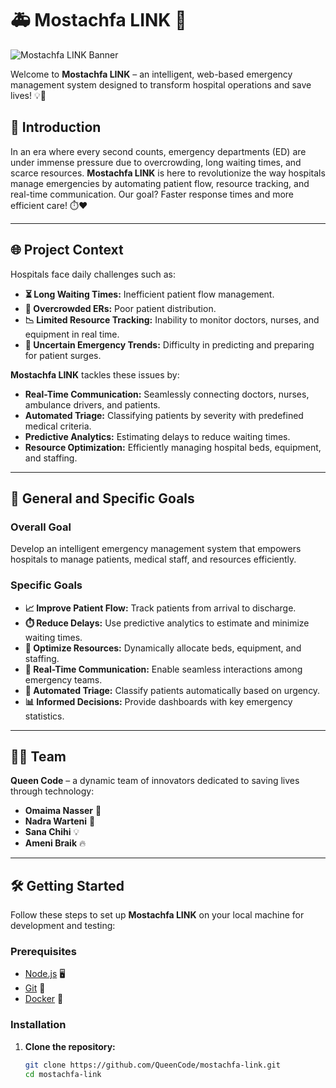 # 🚑 Mostachfa LINK 🚨

![Mostachfa LINK Banner](https://via.placeholder.com/1200x300?text=Mostachfa+LINK+-+Revolutionizing+Emergency+Management)

Welcome to **Mostachfa LINK** – an intelligent, web-based emergency management system designed to transform hospital operations and save lives! 💡🏥



## 🚀 Introduction

In an era where every second counts, emergency departments (ED) are under immense pressure due to overcrowding, long waiting times, and scarce resources. **Mostachfa LINK** is here to revolutionize the way hospitals manage emergencies by automating patient flow, resource tracking, and real-time communication. Our goal? Faster response times and more efficient care! ⏱️❤️

---

## 🌐 Project Context

Hospitals face daily challenges such as:
- **⏳ Long Waiting Times:** Inefficient patient flow management.
- **🏥 Overcrowded ERs:** Poor patient distribution.
- **📉 Limited Resource Tracking:** Inability to monitor doctors, nurses, and equipment in real time.
- **🔮 Uncertain Emergency Trends:** Difficulty in predicting and preparing for patient surges.

**Mostachfa LINK** tackles these issues by:
- **Real-Time Communication:** Seamlessly connecting doctors, nurses, ambulance drivers, and patients.
- **Automated Triage:** Classifying patients by severity with predefined medical criteria.
- **Predictive Analytics:** Estimating delays to reduce waiting times.
- **Resource Optimization:** Efficiently managing hospital beds, equipment, and staffing.

---

## 🎯 General and Specific Goals

### Overall Goal
Develop an intelligent emergency management system that empowers hospitals to manage patients, medical staff, and resources efficiently.

### Specific Goals
- **📈 Improve Patient Flow:** Track patients from arrival to discharge.
- **⏱️ Reduce Delays:** Use predictive analytics to estimate and minimize waiting times.
- **🔧 Optimize Resources:** Dynamically allocate beds, equipment, and staffing.
- **💬 Real-Time Communication:** Enable seamless interactions among emergency teams.
- **🚦 Automated Triage:** Classify patients automatically based on urgency.
- **📊 Informed Decisions:** Provide dashboards with key emergency statistics.

---

## 👩‍💻 Team

**Queen Code** – a dynamic team of innovators dedicated to saving lives through technology:

- **Omaima Nasser** 🌟
- **Nadra Warteni** 🚀
- **Sana Chihi** 💡
- **Ameni Braik** 🔥

---

## 🛠️ Getting Started

Follow these steps to set up **Mostachfa LINK** on your local machine for development and testing:

### Prerequisites

- [Node.js](https://nodejs.org/)  🖥️
- [Git](https://git-scm.com/) 🔧
- [Docker](https://www.docker.com/)  🐳

### Installation

1. **Clone the repository:**

   ```bash
   git clone https://github.com/QueenCode/mostachfa-link.git
   cd mostachfa-link
